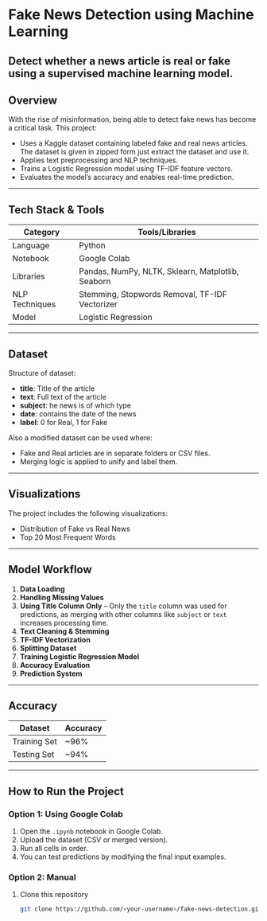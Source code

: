 #  Fake News Detection using Machine Learning

Detect whether a  news article is **real or fake** using a supervised machine learning model.
---

## Overview

With the rise of misinformation, being able to detect fake news has become a critical task. This project:
- Uses a Kaggle dataset containing labeled fake and real news articles. The dataset is given in zipped form just extract the dataset and use it.
- Applies text preprocessing and NLP techniques.
- Trains a Logistic Regression model using TF-IDF feature vectors.
- Evaluates the model’s accuracy and enables real-time prediction.

---

##  Tech Stack & Tools

| Category        | Tools/Libraries                                   |
|----------------|---------------------------------------------------|
| Language        | Python                                            |
| Notebook        | Google Colab                                      |
| Libraries       | Pandas, NumPy, NLTK, Sklearn, Matplotlib, Seaborn |
| NLP Techniques  | Stemming, Stopwords Removal, TF-IDF Vectorizer    |
| Model           | Logistic Regression                               |

---

## Dataset

Structure of dataset:
- **title**: Title of the article  
- **text**: Full text of the article  
- **subject**: he news is of which type
- **date**: contains the date of the news
- **label**: 0 for Real, 1 for Fake  

Also a modified dataset can be used where:
- Fake and Real articles are in separate folders or CSV files.
- Merging logic is applied to unify and label them.

---

## Visualizations

The project includes the following visualizations:
-  Distribution of Fake vs Real News  
-  Top 20 Most Frequent Words  

---

##  Model Workflow

1. **Data Loading**
2. **Handling Missing Values**
3. **Using Title Column Only** – Only the `title` column was used for predictions, as merging with other columns like `subject` or `text` increases processing time.
4. **Text Cleaning & Stemming**
5. **TF-IDF Vectorization**
6. **Splitting Dataset**
7. **Training Logistic Regression Model**
8. **Accuracy Evaluation**
9. **Prediction System**

---

##  Accuracy

| Dataset       | Accuracy  |
|---------------|-----------|
| Training Set  |   ~96%    |
| Testing Set   |   ~94%    |

---

## How to Run the Project

### Option 1: Using Google Colab

1. Open the `.ipynb` notebook in Google Colab.
2. Upload the dataset (CSV or merged version).
3. Run all cells in order.
4. You can test predictions by modifying the final input examples.

###  Option 2: Manual

1. Clone this repository  
   ```bash
   git clone https://github.com/<your-username>/fake-news-detection.git
